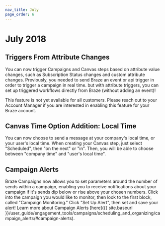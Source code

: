 ```yaml
---
nav_title: July
page_order: 6
---
```

# July 2018

## Triggers From Attribute Changes

You can now trigger Campaigns and Canvas steps based on attribute value changes, such as Subscription Status changes and custom attribute changes. Previously, you needed to send Braze an event or api trigger in order to trigger a campaign in real time. but with attribute triggers, you can set up triggered workflows directly from Braze (without adding an event)!

This feature is not yet available for all customers. Please reach out to your Account Manager if you are interested in enabling this feature for your Braze account.

## Canvas Time Option Addition: Local Time

You can now choose to send a message at your company's local time, or your user's local time. When creating your Canvas step, just select "Scheduled", then "on the next" or "in". Then, you will be able to choose between "company time" and "user's local time".

## Campaign Alerts

Braze Campaigns now allows you to set parameters around the number of sends within a campaign, enabling you to receive notifications about your campaign if it's sends dip below or rise above your chosen numbers. Click into the campaign you would like to monitor, then look to the first block, called "Campaign Monitoring." Click "Set Up Alert", then set and save your alert! Learn more about Campaign Alerts [here]({{ site.baseurl }}/user_guide/engagement_tools/campaigns/scheduling_and_organizing/campaign_alerts/#campaign-alerts).
